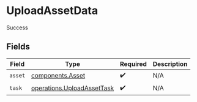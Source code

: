 # UploadAssetData

Success


## Fields

| Field                                                                    | Type                                                                     | Required                                                                 | Description                                                              |
| ------------------------------------------------------------------------ | ------------------------------------------------------------------------ | ------------------------------------------------------------------------ | ------------------------------------------------------------------------ |
| `asset`                                                                  | [components.Asset](../../models/components/asset.md)                     | :heavy_check_mark:                                                       | N/A                                                                      |
| `task`                                                                   | [operations.UploadAssetTask](../../models/operations/uploadassettask.md) | :heavy_check_mark:                                                       | N/A                                                                      |